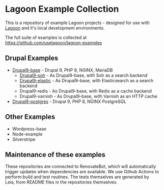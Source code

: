 # Lagoon Example Collection

This is a repository of example Lagoon projects - designed for use with [Lagoon](https://lagoon.sh) and it's local development environments.

The full suite of examples is collected at https://github.com/uselagoon/lagoon-examples

## Drupal Examples

- [Drupal9-base](https://github.com/lagoon-examples/drupal9-base) - Drupal 9, PHP 8, NGINX, MariaDB
  - [Drupal9-solr](https://github.com/lagoon-examples/drupal9-solr) - As Drupal9-base, with Solr as a search backend
  - [Drupal9-elastic](https://github.com/lagoon-examples/drupal9-elastic) - As Drupal9-base, with Elasticsearch as a search backend
  - Drupal9-redis - As Drupal9-base, with Redis as a cache backend
  - Drupal9-varnish - As Drupal9-base, with Varnish as an HTTP cache
- [Drupal9-postgres](https://github.com/lagoon-examples/drupal9-postgres) - Drupal 9, PHP 8, NGINX PostgreSQL

## Other Examples

- Wordpress-base
- Node-example
- Silverstripe

## Maintenance of these examples

These repositories are connected to RenovateBot, which will automatically trigger updates when dependencies are available.  We use Github Actions to perform build and test routines. The tests themselves are generated by Leia, from README files in the repositories themselves.
